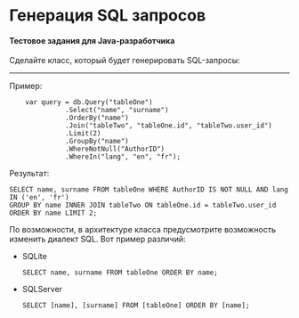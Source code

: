 # Генерация SQL запросов
  
#### Тестовое задания для Java-разработчика

Сделайте класс, который будет генерировать SQL-запросы:

-----
Пример: 
 
        var query = db.Query("tableOne")
                  .Select("name", "surname")
                  .OrderBy("name")
                  .Join("tableTwo", "tableOne.id", "tableTwo.user_id")
                  .Limit(2)
                  .GroupBy("name")
                  .WhereNotNull("AuthorID")
                  .WhereIn("lang", "en", "fr");

Результат:

    SELECT name, surname FROM tableOne WHERE AuthorID IS NOT NULL AND lang IN ('en', 'fr') 
    GROUP BY name INNER JOIN tableTwo ON tableOne.id = tableTwo.user_id ORDER BY name LIMIT 2;
    
По возможности, в архитектуре класса предусмотрите возможность изменить диалект SQL. Вот пример различий:

- SQLite

      SELECT name, surname FROM tableOne ORDER BY name;

- SQLServer

      SELECT [name], [surname] FROM [tableOne] ORDER BY [name];
